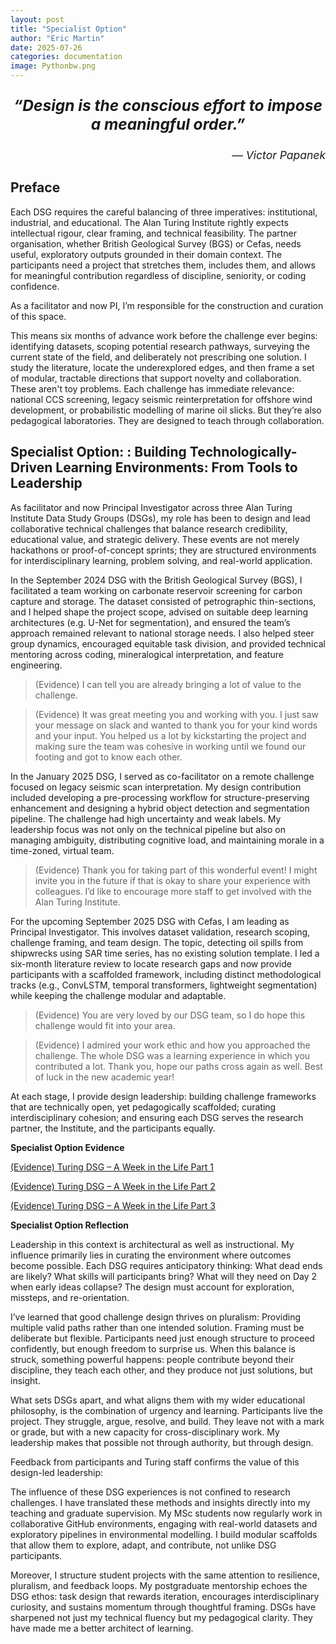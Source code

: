 ```yaml
---
layout: post
title: "Specialist Option"
author: "Eric Martin"
date: 2025-07-26
categories: documentation
image: Pythonbw.png
---
```

<p style="font-size: 1.75em; font-weight: bold; text-align: center;">
<em>“Design is the conscious effort to impose a meaningful order.”</em>
</p>

<p style="text-align: right; font-size: 1.25em;">
<em>— Victor Papanek</em>
</p>

## Preface

Each DSG requires the careful balancing of three imperatives: institutional, industrial, and educational. The Alan Turing Institute rightly expects intellectual rigour, clear framing, and technical feasibility. The partner organisation, whether British Geological Survey (BGS) or Cefas, needs useful, exploratory outputs grounded in their domain context. The participants need a project that stretches them, includes them, and allows for meaningful contribution regardless of discipline, seniority, or coding confidence.

As a facilitator and now PI, I’m responsible for the construction and curation of this space.

This means six months of advance work before the challenge ever begins: identifying datasets, scoping potential research pathways, surveying the current state of the field, and deliberately not prescribing one solution. I study the literature, locate the underexplored edges, and then frame a set of modular, tractable directions that support novelty and collaboration. These aren't toy problems. Each challenge has immediate relevance: national CCS screening, legacy seismic reinterpretation for offshore wind development, or probabilistic modelling of marine oil slicks. But they’re also pedagogical laboratories. They are designed to teach through collaboration.


## Specialist Option: : Building Technologically-Driven Learning Environments: From Tools to Leadership

As facilitator and now Principal Investigator across three Alan Turing Institute Data Study Groups (DSGs), my role has been to design and lead collaborative technical challenges that balance research credibility, educational value, and strategic delivery. These events are not merely hackathons or proof-of-concept sprints; they are structured environments for interdisciplinary learning, problem solving, and real-world application.

In the September 2024 DSG with the British Geological Survey (BGS), I facilitated a team working on carbonate reservoir screening for carbon capture and storage. The dataset consisted of petrographic thin-sections, and I helped shape the project scope, advised on suitable deep learning architectures (e.g. U-Net for segmentation), and ensured the team’s approach remained relevant to national storage needs. I also helped steer group dynamics, encouraged equitable task division, and provided technical mentoring across coding, mineralogical interpretation, and feature engineering.


> (Evidence) I can tell you are already bringing a lot of value to the challenge.


>(Evidence) It was great meeting you and working with you. I just saw your message on slack and wanted to thank you for your kind words and your input. You helped us a lot by kickstarting the project and making sure the team was cohesive in working until we found our footing and got to know each other.


In the January 2025 DSG, I served as co-facilitator on a remote challenge focused on legacy seismic scan interpretation. My design contribution included developing a pre-processing workflow for structure-preserving enhancement and designing a hybrid object detection and segmentation pipeline. The challenge had high uncertainty and weak labels. My leadership focus was not only on the technical pipeline but also on managing ambiguity, distributing cognitive load, and maintaining morale in a time-zoned, virtual team.

>(Evidence) Thank you for taking part of this wonderful event! I might invite you in the future if that is okay to share your experience with colleagues. I’d like to encourage more staff to get involved with the Alan Turing Institute.

For the upcoming September 2025 DSG with Cefas, I am leading as Principal Investigator. This involves dataset validation, research scoping, challenge framing, and team design. The topic, detecting oil spills from shipwrecks using SAR time series, has no existing solution template. I led a six-month literature review to locate research gaps and now provide participants with a scaffolded framework, including distinct methodological tracks (e.g., ConvLSTM, temporal transformers, lightweight segmentation) while keeping the challenge modular and adaptable.

> (Evidence) You are very loved by our DSG team, so I do hope this challenge would fit into your area.

> (Evidence) I admired your work ethic and how you approached the challenge. The whole DSG was a learning experience in which you contributed a lot. Thank you, hope our paths cross again as well. Best of luck in the new academic year!

At each stage, I provide design leadership: building challenge frameworks that are technically open, yet pedagogically scaffolded; curating interdisciplinary cohesion; and ensuring each DSG serves the research partner, the Institute, and the participants equally.

**Specialist Option Evidence**

<a href="https://youtu.be/o1HZy9WeIss" target="_blank" rel="noopener noreferrer">(Evidence) Turing DSG – A Week in the Life Part 1</a><br>

<a href="https://youtu.be/W7I3EC9gX9Y" target="_blank" rel="noopener noreferrer">(Evidence) Turing DSG – A Week in the Life Part 2</a><br>

<a href="https://youtu.be/XkVziGKlKwo" target="_blank" rel="noopener noreferrer">(Evidence) Turing DSG – A Week in the Life Part 3</a>


**Specialist Option Reflection**

Leadership in this context is architectural as well as instructional. My influence primarily lies in curating the environment where outcomes become possible. Each DSG requires anticipatory thinking: What dead ends are likely? What skills will participants bring? What will they need on Day 2 when early ideas collapse? The design must account for exploration, missteps, and re-orientation.

I’ve learned that good challenge design thrives on pluralism: Providing multiple valid paths rather than one intended solution. Framing must be deliberate but flexible. Participants need just enough structure to proceed confidently, but enough freedom to surprise us. When this balance is struck, something powerful happens: people contribute beyond their discipline, they teach each other, and they produce not just solutions, but insight.

What sets DSGs apart, and what aligns them with my wider educational philosophy, is the combination of urgency and learning. Participants live the project. They struggle, argue, resolve, and build. They leave not with a mark or grade, but with a new capacity for cross-disciplinary work. My leadership makes that possible not through authority, but through design.

Feedback from participants and Turing staff confirms the value of this design-led leadership:

The influence of these DSG experiences is not confined to research challenges. I have translated these methods and insights directly into my teaching and graduate supervision. My MSc students now regularly work in collaborative GitHub environments, engaging with real-world datasets and exploratory pipelines in environmental modelling. I build modular scaffolds that allow them to explore, adapt, and contribute, not unlike DSG participants.

Moreover, I structure student projects with the same attention to resilience, pluralism, and feedback loops. My postgraduate mentorship echoes the DSG ethos: task design that rewards iteration, encourages interdisciplinary curiosity, and sustains momentum through thoughtful framing. DSGs have sharpened not just my technical fluency but my pedagogical clarity. They have made me a better architect of learning.
